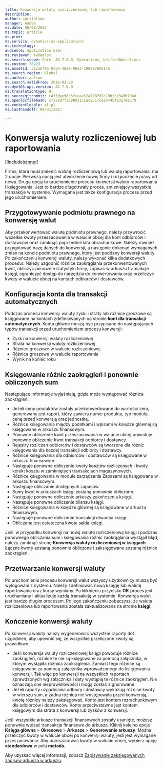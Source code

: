 ```yaml
---
title: Konwersja waluty rozliczeniowej lub raportowania
description: 
author: aprilolson
manager: AnnBe
ms.date: 08/01/2017
ms.topic: article
ms.prod: 
ms.service: dynamics-ax-applications
ms.technology: 
audience: Application User
ms.reviewer: twheeloc
ms.search.scope: Core, AX 7.0.0, Operations, UnifiedOperations
ms.custom: 78223
ms.assetid: 31c56f9a-9c64-40a2-90e3-1969a760614b
ms.search.region: Global
ms.author: aolson
ms.search.validFrom: 2016-02-28
ms.dyn365.ops.version: AX 7.0.0
ms.translationtype: HT
ms.sourcegitcommit: c4f5dae90c5fcaaa52a7087d7c20b2de343b7da0
ms.openlocfilehash: c738207f3088da151ec2317ce2b445f83278ec79
ms.contentlocale: pl-pl
ms.lasthandoff: 08/01/2017

---
```


# <a name="convert-accounting-or-reporting-currencies"></a>Konwersja waluty rozliczeniowej lub raportowania

[!include[banner](../includes/banner.md)]


Firma, która musi zmienić walutę rozliczeniową lub walutę raportowania, ma 2 opcje: Pierwszą opcją jest utworzenie nowej firmy i rozpoczęcie pracy od nowa. Druga opcja to uruchomienie procesu konwersji waluty raportowania i księgowania. Jest to bardzo długotrwały proces, zmieniający wszystkie transakcje w systemie. Wymagana jest także konfiguracja procesu przed jego uruchomieniem.

## <a name="preparing-the-legal-entity-for-currency-conversion"></a>Przygotowywanie podmiotu prawnego na konwersję walut
Aby przekonwertować walutę podmiotu prawnego, należy przywrócić wszelkie kwoty przeszacowania w walucie obcej dla kont odbiorców i dostawców oraz zamknąć poprzednie lata obrachunkowe. Należy również przygotować bazę danych do konwersji, a następnie dokonać wymaganych zmian na koncie podmiotu prawnego, który jest poddany konwersji waluty. Po zakończeniu konwersji waluty, należy wykonać kilka dodatkowych procedur. Należy uzgodnić różnice zaokrąglania przekonwertowanych kwot, obliczyć ponownie statystyki firmy, zapisać w arkuszu transakcje księgi, ograniczyć dostęp do narzędzia do konwertowania oraz przeliczyć kwoty w walucie obcej na kontach odbiorców i dostawców.

## <a name="setting-up-accounts-for-automatic-transactions"></a>Konfiguracja konta dla transakcji automatycznych
Podczas procesu konwersji waluty zyski i straty lub różnice groszowe są księgowane na kontach zdefiniowanych na stronie **kont dla transakcji automatycznych**. Konta główne muszą być przypisane do następujących typów transakcji przed uruchomieniem procesu konwersji:

-   Zysk na konwersji waluty rozliczeniowej
-   Strata na konwersji waluty rozliczeniowej
-   Różnice groszowe w walucie rozliczeniowej
-   Różnice groszowe w walucie raportowania
-   Wynik na koniec roku

## <a name="posting-rounding-differences-and-sum-recalculations"></a>Księgowanie różnic zaokrągleń i ponownie obliczonych sum
Następujące informacje wyjaśniają, gdzie może występować różnica zaokrągleń:

-   Jeżeli ceny produktów zostały przekonwertowane do wartości zero, generowany jest raport, który zawiera numer produktu, typ modułu, cenę przed konwersją oraz jednostkę.
-   Różnice księgowania między podatkami i wpisami w księdze głównej są księgowane w arkuszu finansowym.
-   Ponowne obliczenie kwot przeszacowania w walucie obcej powoduje ponowne obliczenie kwot transakcji odbiorcy i dostawcy.
-   Rejestry rozliczeń odbiorców i dostawców są tworzone dla różnic księgowania dla każdej transakcji odbiorcy i dostawcy.
-   Różnice księgowania dla odbiorców i dostawców są księgowane w arkuszu finansowym.
-   Następuje ponowne obliczenie kwoty kosztów rozliczonych i kwoty korekt kosztu w zamkniętych transakcjach magazynowych.
-   Różnice księgowania w module zarządzania Zapasami są księgowane w arkuszu finansowym.
-   Następuje obliczanie dostępnych zapasów.
-   Sumy kwot w arkuszach księgi zostaną ponownie obliczone.
-   Następuje ponowne obliczenie arkuszy zakończenia księgi.
-   Następuje ponowne obliczenie bilansu księgi.
-   Różnice księgowania w księdze głównej są księgowane w arkuszu finansowym.
-   Następuje ponowne obliczenie transakcji otwarcia księgi.
-   Obliczana jest ostateczna kwota salda księgi.

Jeśli w przypadku konwersji na nową walutę rozliczeniową księgi i podczas ponownego obliczania sum i księgowania różnic zaokrąglania wystąpił błąd, należy zamknąć stronę **Konwersja waluty rozliczeniowej w księgach**. Łączne kwoty zostaną ponownie obliczone i zaksięgowane zostaną różnice zaokrągleń.

## <a name="processing-the-currency-conversion"></a>Przetwarzanie konwersji waluty
Po uruchomieniu procesu konwersji walut wszyscy użytkownicy muszą być wylogowani z systemu. Należy zdefiniować nową księgę lub walutę raportowania oraz kursy wymiany. Po kliknięciu przycisku **OK** proces jest uruchamiany i aktualizuje każdą transakcję w systemie. Konwersja walut jest bardzo długim procesem. Po jego zakończeniu zobaczysz, że waluta rozliczeniowa lub raportowania została zaktualizowana na stronie **księgi**.

## <a name="completing-the-currency-conversion"></a>Kończenie konwersji waluty
Po konwersji waluty należy wygenerować wszystkie raporty dot. uzgodnień, aby upewnić się, że wszystkie przeliczone kwoty są prawidłowe.

-   Jeśli konwersja waluty rozliczeniowej księgi powoduje różnice zaokrągleń, różnice te nie są księgowane za pomocą załącznika, w którym wystąpiła różnica zaokrąglenia. Zamiast tego różnice są księgowane za pomocą załącznika wprowadzonego do księgowania konwersji. Tak więc po konwersji na wszystkich raportach sprawdzonych wg załącznika i daty wystąpią te różnice zaokrągleń. Nie oznaczają one nieprawidłowości i mogą zostać zignorowane.
-   Jeżeli raporty uzgadniania odbiory i dostawcy wykazują różnice kwoty w wierszu sum, a żadna różnica nie występowała przed konwersją, kwotę różnicy należy zaksięgować. Konto jest kontem rozrachunkowym dla odbiorców i dostawców. Konto przeciwstawne jest kontem księgowym dla strata z konwersji lub zysków z konwersji.

Jeśli wszystkie arkusze transakcji finansowych zostały usunięte, możesz ponownie wpisać transakcje finansowe do arkusza. Kliknij kolejno opcje **Księga główna** &gt; **Okresowe** &gt; **Arkusze** &gt; **Generowanie arkuszy**. Można przeliczyć kwoty w walucie obcej po konwersji waluty, jeśli jest wymagane przeszacowanie. Aby przeszacować kwoty w walucie obcej, wybierz opcję **standardowa** w polu **metoda**.

Aby uzyskać więcej informacji, zobacz [Zapisywanie zaksięgowanych zapisów arkusza w arkuszu](tasks/journalize-posted-journal-entries.md).


